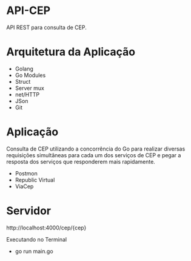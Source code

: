 # API-CEP

API REST para consulta de CEP.

# Arquitetura da Aplicação
* Golang
* Go Modules
* Struct
* Server mux
* net/HTTP
* JSon
* Git

# Aplicação
Consulta de CEP utilizando a concorrência do Go para realizar diversas requisições simultâneas para cada um dos serviços de CEP e pegar a resposta dos serviços que responderem mais rapidamente.
* Postmon
* Republic Virtual
* ViaCep

# Servidor
http://localhost:4000/cep/{cep}

Executando no Terminal
* go run main.go